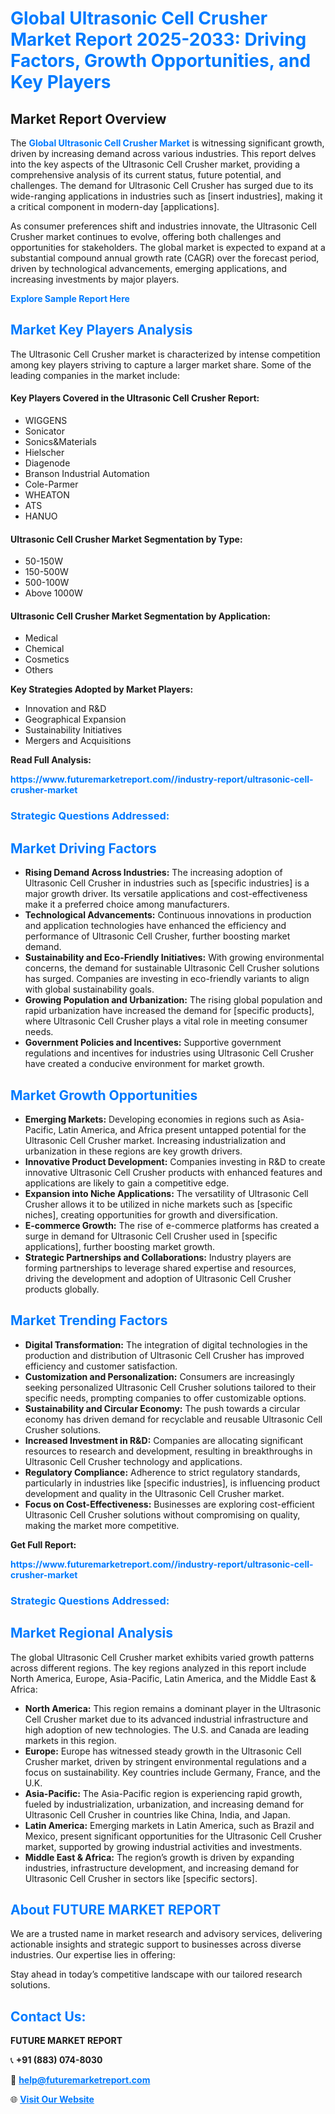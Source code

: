 <h1 style="color: #007BFF;">Global Ultrasonic Cell Crusher Market Report 2025-2033: Driving Factors, Growth Opportunities, and Key Players</h1>

<section id="overview">
<h2>Market Report Overview</h2>
<p>The <a href="https://www.futuremarketreport.com//industry-report/ultrasonic-cell-crusher-market" style="color: #007BFF; text-decoration: none;"><strong>Global Ultrasonic Cell Crusher Market</strong></a> is witnessing significant growth, driven by increasing demand across various industries. This report delves into the key aspects of the Ultrasonic Cell Crusher market, providing a comprehensive analysis of its current status, future potential, and challenges. The demand for Ultrasonic Cell Crusher has surged due to its wide-ranging applications in industries such as [insert industries], making it a critical component in modern-day [applications].</p>
<p>As consumer preferences shift and industries innovate, the Ultrasonic Cell Crusher market continues to evolve, offering both challenges and opportunities for stakeholders. The global market is expected to expand at a substantial compound annual growth rate (CAGR) over the forecast period, driven by technological advancements, emerging applications, and increasing investments by major players.</p>
</section>

<section id="overview">
<p><a href="https://www.futuremarketreport.com//request-sample/reportId=52619" style="color: #007BFF; text-decoration: none;"><strong>Explore Sample Report Here</strong></a></p>
</section>

<section id="key-players">
<h2 style="color: #007BFF;">Market Key Players Analysis</h2>
<p>The Ultrasonic Cell Crusher market is characterized by intense competition among key players striving to capture a larger market share. Some of the leading companies in the market include:</p>
<h4>Key Players Covered in the Ultrasonic Cell Crusher Report:</h4>
<ul><li>WIGGENS</li><li>Sonicator</li><li>Sonics&amp;Materials</li><li>Hielscher</li><li>Diagenode</li><li>Branson Industrial Automation</li><li>Cole-Parmer</li><li>WHEATON</li><li>ATS</li><li>HANUO</li></ul>
<h4>Ultrasonic Cell Crusher Market Segmentation by Type:</h4>
<ul><li>50-150W</li><li>150-500W</li><li>500-100W</li><li>Above 1000W</li></ul>

<h4>Ultrasonic Cell Crusher Market Segmentation by Application:</h4>
<ul><li>Medical</li><li>Chemical</li><li>Cosmetics</li><li>Others</li></ul>
<p><strong>Key Strategies Adopted by Market Players:</strong></p>
<ul>
<li>Innovation and R&D</li>
<li>Geographical Expansion</li>
<li>Sustainability Initiatives</li>
<li>Mergers and Acquisitions</li>
</ul>
</section>

<section>
<p><strong>Read Full Analysis: </strong></p><a href="https://www.futuremarketreport.com//industry-report/ultrasonic-cell-crusher-market" style="color: #007BFF; text-decoration: none;"><strong>https://www.futuremarketreport.com//industry-report/ultrasonic-cell-crusher-market</strong></a>
<h3 style="color: #007BFF;">Strategic Questions Addressed:</h3>
</section>

<section id="driving-factors">
<h2 style="color: #007BFF;">Market Driving Factors</h2>
<ul>
<li><strong>Rising Demand Across Industries:</strong> The increasing adoption of Ultrasonic Cell Crusher in industries such as [specific industries] is a major growth driver. Its versatile applications and cost-effectiveness make it a preferred choice among manufacturers.</li>
<li><strong>Technological Advancements:</strong> Continuous innovations in production and application technologies have enhanced the efficiency and performance of Ultrasonic Cell Crusher, further boosting market demand.</li>
<li><strong>Sustainability and Eco-Friendly Initiatives:</strong> With growing environmental concerns, the demand for sustainable Ultrasonic Cell Crusher solutions has surged. Companies are investing in eco-friendly variants to align with global sustainability goals.</li>
<li><strong>Growing Population and Urbanization:</strong> The rising global population and rapid urbanization have increased the demand for [specific products], where Ultrasonic Cell Crusher plays a vital role in meeting consumer needs.</li>
<li><strong>Government Policies and Incentives:</strong> Supportive government regulations and incentives for industries using Ultrasonic Cell Crusher have created a conducive environment for market growth.</li>
</ul>
</section>

<section id="growth-opportunities">
<h2 style="color: #007BFF;">Market Growth Opportunities</h2>
<ul>
<li><strong>Emerging Markets:</strong> Developing economies in regions such as Asia-Pacific, Latin America, and Africa present untapped potential for the Ultrasonic Cell Crusher market. Increasing industrialization and urbanization in these regions are key growth drivers.</li>
<li><strong>Innovative Product Development:</strong> Companies investing in R&D to create innovative Ultrasonic Cell Crusher products with enhanced features and applications are likely to gain a competitive edge.</li>
<li><strong>Expansion into Niche Applications:</strong> The versatility of Ultrasonic Cell Crusher allows it to be utilized in niche markets such as [specific niches], creating opportunities for growth and diversification.</li>
<li><strong>E-commerce Growth:</strong> The rise of e-commerce platforms has created a surge in demand for Ultrasonic Cell Crusher used in [specific applications], further boosting market growth.</li>
<li><strong>Strategic Partnerships and Collaborations:</strong> Industry players are forming partnerships to leverage shared expertise and resources, driving the development and adoption of Ultrasonic Cell Crusher products globally.</li>
</ul>
</section>

<section id="trending-factors">
<h2 style="color: #007BFF;">Market Trending Factors</h2>
<ul>
<li><strong>Digital Transformation:</strong> The integration of digital technologies in the production and distribution of Ultrasonic Cell Crusher has improved efficiency and customer satisfaction.</li>
<li><strong>Customization and Personalization:</strong> Consumers are increasingly seeking personalized Ultrasonic Cell Crusher solutions tailored to their specific needs, prompting companies to offer customizable options.</li>
<li><strong>Sustainability and Circular Economy:</strong> The push towards a circular economy has driven demand for recyclable and reusable Ultrasonic Cell Crusher solutions.</li>
<li><strong>Increased Investment in R&D:</strong> Companies are allocating significant resources to research and development, resulting in breakthroughs in Ultrasonic Cell Crusher technology and applications.</li>
<li><strong>Regulatory Compliance:</strong> Adherence to strict regulatory standards, particularly in industries like [specific industries], is influencing product development and quality in the Ultrasonic Cell Crusher market.</li>
<li><strong>Focus on Cost-Effectiveness:</strong> Businesses are exploring cost-efficient Ultrasonic Cell Crusher solutions without compromising on quality, making the market more competitive.</li>
</ul>
</section>

<section>
<p><strong>Get Full Report: </strong></p><a href="https://www.futuremarketreport.com//industry-report/ultrasonic-cell-crusher-market" style="color: #007BFF; text-decoration: none;"><strong>https://www.futuremarketreport.com//industry-report/ultrasonic-cell-crusher-market</strong></a>
<h3 style="color: #007BFF;">Strategic Questions Addressed:</h3>
</section>


<section id="regional-analysis">
<h2 style="color: #007BFF;">Market Regional Analysis</h2>
<p>The global Ultrasonic Cell Crusher market exhibits varied growth patterns across different regions. The key regions analyzed in this report include North America, Europe, Asia-Pacific, Latin America, and the Middle East & Africa:</p>
<ul>
<li><strong>North America:</strong> This region remains a dominant player in the Ultrasonic Cell Crusher market due to its advanced industrial infrastructure and high adoption of new technologies. The U.S. and Canada are leading markets in this region.</li>
<li><strong>Europe:</strong> Europe has witnessed steady growth in the Ultrasonic Cell Crusher market, driven by stringent environmental regulations and a focus on sustainability. Key countries include Germany, France, and the U.K.</li>
<li><strong>Asia-Pacific:</strong> The Asia-Pacific region is experiencing rapid growth, fueled by industrialization, urbanization, and increasing demand for Ultrasonic Cell Crusher in countries like China, India, and Japan.</li>
<li><strong>Latin America:</strong> Emerging markets in Latin America, such as Brazil and Mexico, present significant opportunities for the Ultrasonic Cell Crusher market, supported by growing industrial activities and investments.</li>
<li><strong>Middle East & Africa:</strong> The region’s growth is driven by expanding industries, infrastructure development, and increasing demand for Ultrasonic Cell Crusher in sectors like [specific sectors].</li>
</ul>
</section>

<footer>
<h2 style="color: #007BFF;">About FUTURE MARKET REPORT</h2>
<p>We are a trusted name in market research and advisory services, delivering actionable insights and strategic support to businesses across diverse industries. Our expertise lies in offering:</p>

<p>Stay ahead in today’s competitive landscape with our tailored research solutions.</p>

<h2 style="color: #007BFF;">Contact Us:</h2>
<p><strong>FUTURE MARKET REPORT</strong></p>
<p>📞 <strong>+91 (883) 074-8030</strong></p>
<p>📧 <strong><a href="mailto:help@futuremarketreport.com" style="color: #007BFF;">help@futuremarketreport.com</a></strong></p>
<p>🌐 <strong><a href="https://www.futuremarketreport.com/" style="color: #007BFF;">Visit Our Website</a></strong></p>
</footer>